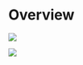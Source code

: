 # Overview

![](<../.gitbook/assets/coKreat\_deployment\_view (1).png>)

![](../.gitbook/assets/coKreat\_deployment\_view.png)

